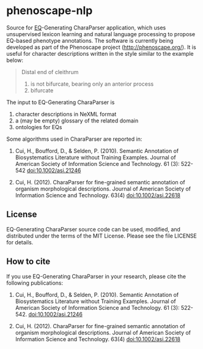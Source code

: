 phenoscape-nlp
==============

Source for [EQ]-Generating CharaParser application, which uses unsupervised lexicon learning and natural language processing to propose EQ-based phenotype annotations.
The software is currently being developed as part of the Phenoscape project (http://phenoscape.org/). It is useful for character descriptions written in the style similar to the example below:

> Distal end of cleithrum
> 1. is not bifurcate, bearing only an anterior process
> 2. bifurcate

The input to EQ-Generating CharaParser is

1. character descriptions in NeXML format
2. a (may be empty) glossary of the related domain
3. ontologies for EQs

Some algorithms used in CharaParser are reported in:

1. Cui, H., Boufford, D., & Selden, P. (2010). Semantic Annotation of Biosystematics Literature without Training Examples. Journal of American Society of Information Science and Technology. 61 (3): 522-542 [doi:10.1002/asi.21246]

2. Cui, H. (2012). CharaParser for fine-grained semantic annotation of organism morphological descriptions. Journal of American Society of Information Science and Technology. 63(4) [doi:10.1002/asi.22618]

License
-------

EQ-Generating CharaParser source code can be used, modified, and distributed under the terms of the MIT License. Please see the file LICENSE for details.

How to cite
-----------

If you use EQ-Generating CharaParser in your research, please cite the following publications:

1. Cui, H., Boufford, D., & Selden, P. (2010). Semantic Annotation of Biosystematics Literature without Training Examples. Journal of American Society of Information Science and Technology. 61 (3): 522-542. [doi:10.1002/asi.21246]

2. Cui, H. (2012). CharaParser for fine-grained semantic annotation of organism morphological descriptions. Journal of American Society of Information Science and Technology. 63(4) [doi:10.1002/asi.22618]

[EQ]: https://wiki.phenoscape.org/wiki/EQ_for_character_matrices
[doi:10.1002/asi.21246]: http://doi.org/10.1002/asi.21246
[doi:10.1002/asi.22618]: http://doi.org/10.1002/asi.22618

